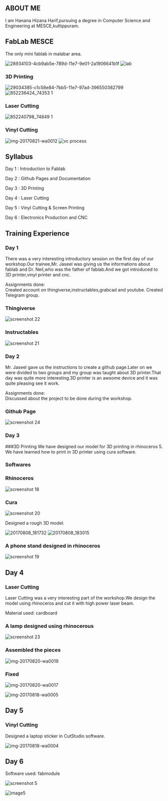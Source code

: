 ## ABOUT ME

I am Hanana Hizana Harif,pursuing a degree in Computer Science and Engineering at MESCE,kuttippuram.


## FabLab MESCE

The only mini fablab in malabar area.

![28934103-4cb9ab5e-789d-11e7-9e01-2a1906641b1f](https://user-images.githubusercontent.com/30692817/29534343-79635062-866a-11e7-945a-c8b8c60cf883.jpg)
![lab](https://user-images.githubusercontent.com/30692817/29534382-a6b7013a-866a-11e7-81e5-dfbe7451592d.jpg)

### 3D Printing

![29034385-c1c58e84-7bb5-11e7-97ad-396550382799](https://user-images.githubusercontent.com/30692817/29534350-854a21ee-866a-11e7-8135-6321e2874798.jpg)
![852236424_74353 1](https://user-images.githubusercontent.com/30692817/29534357-8d91e10c-866a-11e7-824b-6f8704ae6c25.jpg)

### Laser Cutting


![852240798_74849 1](https://user-images.githubusercontent.com/30692817/29534359-8f45be38-866a-11e7-9079-0ae3d1a27129.jpg)

### Vinyl Cutting

![img-20170821-wa0012](https://user-images.githubusercontent.com/30692817/29534368-976981d0-866a-11e7-8959-bbd4e3429d7c.jpg) 
![vc process](https://user-images.githubusercontent.com/30692817/29534384-a83c49ac-866a-11e7-89f6-0bd979e9c4e7.jpg)

## Syllabus

Day 1 : Introduction to Fablab 

Day 2 : Github Pages and Documentation

Day 3 : 3D Printing
                                
Day 4 : Laser Cutting
                             
Day 5 : Vinyl Cutting & Screen Printing

Day 6 : Electronics Production and CNC


## Training Experience
### Day 1

There was a very interesting introductory session on the first day of our workshop.Our trainee,Mr. Jaseel was giving us the informations about fablab and Dr. Neil,who was the father of fablab.And we got introduced to 3D printer,vinyl printer and cnc.

Assignments done:  
Created account on thingiverse,instructables,grabcad and youtube.
Created Telegram group.

### Thingiverse

![screenshot 22](https://user-images.githubusercontent.com/30692817/29535176-ca645292-866d-11e7-851a-84f48f9f295f.png)

### Instructables

![screenshot 21](https://user-images.githubusercontent.com/30692817/29535187-d5130012-866d-11e7-8bf6-e8c48e673f03.png)


### Day 2

Mr. Jaseel gave us the instructions to create a github page.Later on we were divided to two groups and my group was taught about 3D printer.That day was quite more interesting.3D printer is an awsome device and it was quite pleasing see it work.

Assignments done:  
Discussed about the project to be done during the workshop.

### Github Page

![screenshot 24](https://user-images.githubusercontent.com/30692817/29535498-e8f43e2e-866e-11e7-8fd1-ab23b1c3f59d.png)


### Day 3

###3D Printing
We have designed our model for 3D printing in rhinoceros 5. We have learned how to print in 3D printer using cura software.

### Softwares

### Rhinoceros

![screenshot 18](https://user-images.githubusercontent.com/30692817/29535203-dc14d0a2-866d-11e7-9fe8-81a4ecb5f224.png)

### Cura

![screenshot 20](https://user-images.githubusercontent.com/30692817/29535191-d7fda156-866d-11e7-93ed-68ffc0d05a76.png)

Designed a rough 3D model.

![20170808_181732](https://user-images.githubusercontent.com/30692817/29535727-cf7b3e92-866f-11e7-91cf-983aff04b70a.jpg)
![20170808_183015](https://user-images.githubusercontent.com/30692817/29535721-c99a6a7a-866f-11e7-9e15-1a23744040bc.jpg)


### A phone stand designed in rhinoceros


![screenshot 19](https://user-images.githubusercontent.com/30692817/29535197-d9eef4ba-866d-11e7-8a6a-6462ddbf98e1.png)


## Day 4

### Laser Cutting
Laser Cutting was a very interesting part of the workshop.We design the model using rhinoceros and cut it with high power laser beam.

Material used: cardboard

### A lamp designed using rhinocerous

![screenshot 23](https://user-images.githubusercontent.com/30692817/29535308-33cbfbae-866e-11e7-99f9-c4d5d88c9426.png)


### Assembled the pieces

![img-20170820-wa0019](https://user-images.githubusercontent.com/30692817/29534426-ddcb7a34-866a-11e7-9616-98294622b5b5.jpg)

### Fixed

![img-20170820-wa0017](https://user-images.githubusercontent.com/30692817/29534424-dbf39aa2-866a-11e7-8a9f-59cd6c96bc82.jpg)

![img-20170818-wa0005](https://user-images.githubusercontent.com/30692817/29534423-db6a12b4-866a-11e7-8437-c5af07786ef2.jpg)

## Day 5

### Vinyl Cutting
Designed a laptop sticker in CutStudio software.

![img-20170818-wa0004](https://user-images.githubusercontent.com/30692817/29534467-03e92202-866b-11e7-9047-acc7129156b2.jpg)


## Day 6

Software used: fabmodule

![screenshot 5](https://user-images.githubusercontent.com/30692817/29536234-e14f170e-8671-11e7-8acf-d01ff44521b8.png)

![image5](https://user-images.githubusercontent.com/30692817/29534364-9275de08-866a-11e7-90c1-bc4752e2b998.JPG)

